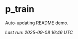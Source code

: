 # p_train

Auto-updating README demo.

<!--START_SECTION:status-->
_Last run: 2025-09-08 16:46 UTC_
<!--END_SECTION:status-->











































































































































































































































































































































































































